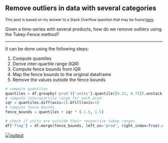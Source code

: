 ## Remove outliers in data with several categories

<sup>This post is based on my answer to a Stack Overflow question that may be found [here](https://stackoverflow.com/a/74552687/19123103).</sup>

Given a time-series with several products, how do we remove outliers using the Tukey-Fence method?

---

It can be done using the following steps:

1. Compute quantiles
2. Derive inter-quartile range (IQR)
3. Compute fence bounds from IQR
4. Map the fence bounds to the original dataframe
5. Remove the values outside the fence bounds


```python
# compute quantiles
quantiles = df.groupby('prod')['units'].quantile([0.25, 0.75]).unstack()
# compute interquartile range for each prod
iqr = quantiles.diff(axis=1).bfill(axis=1)
# compute fence bounds
fence_bounds = quantiles + iqr * [-1.5, 1.5]

# check if units are outside their respective tukey ranges
df['flag'] = df.merge(fence_bounds, left_on='prod', right_index=True).eval('not (`0.25` < units < `0.75`)').astype(int)
```

[![output][1]][1]


  [1]: https://i.stack.imgur.com/daFdn.png